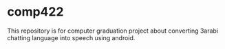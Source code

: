 # comp422
This repository is for computer graduation project about converting 3arabi chatting language into speech using android.
